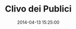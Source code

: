--- 
layout: entry
title: Clivo dei Publici
location: Rome, Italy
date_taken: April 2014
camera: Leica M9
lens: Leitz Summilux 35mm f/1.4
image: GRS-20140411-145432
date: 2014-04-13 15:25:00
category: notebook
excerpt:
tags: [bw, man, 30 to 45 years, overweight, cigarette, plastic bags, shopping bags, mobile phone, gesticulation, gesture, sidewalk]
---
